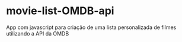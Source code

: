 # movie-list-OMDB-api
App com javascript para criação de uma lista personalizada de filmes utilizando a API da OMDB
